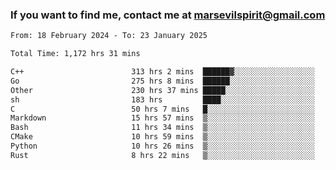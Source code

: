 ### If you want to find me, contact me at marsevilspirit@gmail.com

<!--
**marsevilspirit/marsevilspirit** is a ✨ _special_ ✨ repository because its `README.md` (this file) appears on your GitHub profile.

Here are some ideas to get you started:

- 🔭 I’m currently working on ...
- 🌱 I’m currently learning ...
- 👯 I’m looking to collaborate on ...
- 🤔 I’m looking for help with ...
- 💬 Ask me about ...
- 📫 How to reach me: ...
- 😄 Pronouns: ...
- ⚡ Fun fact: ...
-->
<!--START_SECTION:waka-->

```txt
From: 18 February 2024 - To: 23 January 2025

Total Time: 1,172 hrs 31 mins

C++                        313 hrs 2 mins  ██████▓░░░░░░░░░░░░░░░░░░   26.70 %
Go                         275 hrs 8 mins  ██████░░░░░░░░░░░░░░░░░░░   23.47 %
Other                      230 hrs 37 mins █████░░░░░░░░░░░░░░░░░░░░   19.67 %
sh                         183 hrs         ████░░░░░░░░░░░░░░░░░░░░░   15.61 %
C                          50 hrs 7 mins   █░░░░░░░░░░░░░░░░░░░░░░░░   04.27 %
Markdown                   15 hrs 57 mins  ▒░░░░░░░░░░░░░░░░░░░░░░░░   01.36 %
Bash                       11 hrs 34 mins  ▒░░░░░░░░░░░░░░░░░░░░░░░░   00.99 %
CMake                      10 hrs 59 mins  ▒░░░░░░░░░░░░░░░░░░░░░░░░   00.94 %
Python                     10 hrs 26 mins  ▒░░░░░░░░░░░░░░░░░░░░░░░░   00.89 %
Rust                       8 hrs 22 mins   ▒░░░░░░░░░░░░░░░░░░░░░░░░   00.71 %
```

<!--END_SECTION:waka-->
